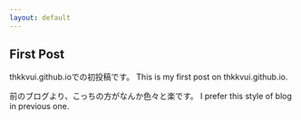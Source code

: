 ```yaml
---
layout: default
---
```


## **First Post**

thkkvui.github.ioでの初投稿です。
This is my first post on thkkvui.github.io.

前のブログより、こっちの方がなんか色々と楽です。
I prefer this style of blog in previous one.
